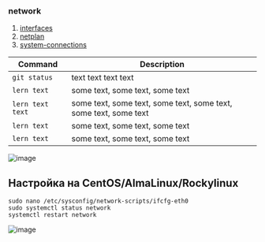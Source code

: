 ### network
1. [interfaces](interfaces)
2. [netplan](netplan)
3. [system-connections](system-connections)

| Command | Description |
| ------- | ----------- |
| `git status` | text text text text |
| `lern text` | some text, some text, some text |
| `lern text text` | some text, some text, some text, some text, some text, some text |
| `lern text` | some text, some text, some text |
| `lern text` | some text, some text, some text |

![image](https://github.com/user-attachments/assets/d85aae53-7928-4cc3-87aa-d9fe85e6f417)


## Настройка на CentOS/AlmaLinux/Rockylinux

```
sudo nano /etc/sysconfig/network-scripts/ifcfg-eth0
sudo systemctl status network
systemctl restart network
```

![image](https://github.com/user-attachments/assets/331d1133-498e-4044-b302-014d8008b9fa)



